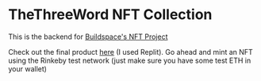 # TheThreeWord NFT Collection

This is the backend for [Buildspace's NFT Project](https://buildspace.so/build-nfts)

Check out the final product [here](https://nft-starter-project.mmiller9913.repl.co/) (I used Replit). Go ahead and mint an NFT using the Rinkeby test network (just make sure you have some test ETH in your wallet)

